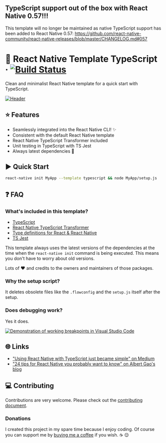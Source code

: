 ## TypeScript support out of the box with React Native 0.57!!!

This template will no longer be maintained as native TypeScript support has been added to React Native 0.57: https://github.com/react-native-community/react-native-releases/blob/master/CHANGELOG.md#057

# :space_invader: React Native Template TypeScript · [![Build Status](https://travis-ci.org/emin93/react-native-template-typescript.svg?branch=master)](https://travis-ci.org/emin93/react-native-template-typescript)

Clean and minimalist React Native template for a quick start with TypeScript.

[![Header](https://cdn-images-1.medium.com/max/500/1*E9RnPOATuhjuNrlFkv5oSg.jpeg)](https://medium.com/@emin93/react-native-typescript-b965059109d3)

## :star: Features

- Seamlessly integrated into the React Native CLI! :sparkles:
- Consistent with the default React Native template
- React Native TypeScript Transformer included
- Unit testing in TypeScript with TS Jest
- Always latest dependencies :raised_hands:

## :arrow_forward: Quick Start

```bash
react-native init MyApp --template typescript && node MyApp/setup.js
```

## :question: FAQ

### What's included in this template?

- [TypeScript](https://github.com/Microsoft/TypeScript)
- [React Native TypeScript Transformer](https://github.com/ds300/react-native-typescript-transformer)
- [Type definitions for React & React Native](https://github.com/DefinitelyTyped/DefinitelyTyped)
- [TS Jest](https://github.com/kulshekhar/ts-jest)

This template always uses the latest versions of the dependencies at the time when the `react-native init` command is being executed. This means you don't have to worry about old versions.

Lots of :heart: and credits to the owners and maintainers of those packages.

### Why the setup script?

It deletes obsolete files like the `.flowconfig` and the `setup.js` itself after the setup.

### Does debugging work?

Yes it does.

[![Demonstration of working breakpoints in Visual Studio Code](https://cdn-images-1.medium.com/max/1600/1*ZXfzgq1xKz1B3chYy9xE7w.png)](https://medium.com/@emin93/react-native-typescript-b965059109d3)

## :globe_with_meridians: Links

- ["Using React Native with TypeScript just became simple" on Medium](https://medium.com/@emin93/react-native-typescript-b965059109d3)
- ["24 tips for React Native you probably want to know" on Albert Gao's blog](http://albertgao.xyz/2018/05/30/24-tips-for-react-native-you-probably-want-to-know/#9-For-Typescript)

## :computer: Contributing

Contributions are very welcome. Please check out the [contributing document](https://github.com/emin93/react-native-template-typescript/blob/master/CONTRIBUTING.md).

### Donations

I created this project in my spare time because I enjoy coding. Of course you can support me by [buying me a coffee](https://www.paypal.me/emin93) if you wish. :coffee: :relieved:

